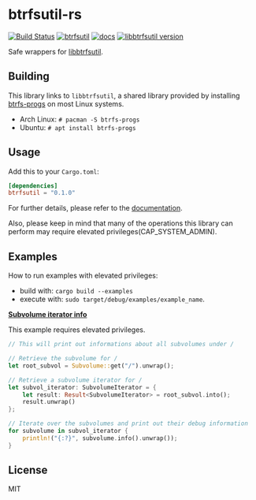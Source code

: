 # btrfsutil-rs

[![Build Status](https://travis-ci.com/cezarmathe/btrfsutil-rs.svg?branch=master)](https://travis-ci.com/cezarmathe/btrfsutil-rs)
[![btrfsutil](https://img.shields.io/crates/v/btrfsutil)](https://crates.io/crates/btrfsutil)
[![docs](https://docs.rs/btrfsutil/badge.svg)](https://docs.rs/btrfsutil)
[![libbtrfsutil version](https://img.shields.io/badge/libbtrfsutil-1.2.0-7979F1)](https://github.com/kdave/btrfs-progs/blob/471b4cf7e3a46222531a895f90228ea164b1b857/libbtrfsutil/btrfsutil.h#L28-L30)

Safe wrappers for [libbtrfsutil](https://github.com/kdave/btrfs-progs/tree/master/libbtrfsutil).

## Building

This library links to `libbtrfsutil`, a shared library provided by installing [btrfs-progs](https://github.com/kdave/btrfs-progs) on most Linux systems.

- Arch Linux: `# pacman -S btrfs-progs`
- Ubuntu: `# apt install btrfs-progs`

## Usage

Add this to your `Cargo.toml`:

```toml
[dependencies]
btrfsutil = "0.1.0"
```

For further details, please refer to the [documentation](https://docs.rs/btrfsutil).

Also, please keep in mind that many of the operations this library can perform may require elevated
privileges(CAP_SYSTEM_ADMIN).

## Examples

How to run examples with elevated privileges:

- build with: `cargo build --examples`
- execute with: `sudo target/debug/examples/example_name`.

**[Subvolume iterator info](examples/subvolume_iterator_info.rs)**

This example requires elevated privileges.

```Rust
// This will print out informations about all subvolumes under /

// Retrieve the subvolume for /
let root_subvol = Subvolume::get("/").unwrap();

// Retrieve a subvolume iterator for /
let subvol_iterator: SubvolumeIterator = {
    let result: Result<SubvolumeIterator> = root_subvol.into();
    result.unwrap()
};

// Iterate over the subvolumes and print out their debug information
for subvolume in subvol_iterator {
    println!("{:?}", subvolume.info().unwrap());
}
```

## License

MIT
